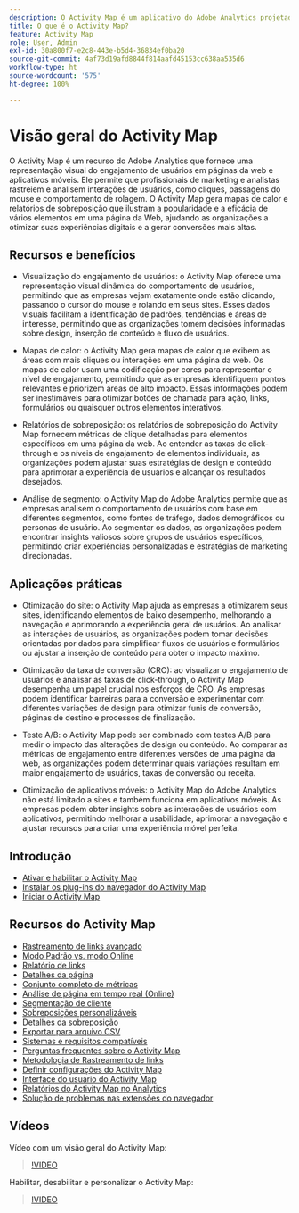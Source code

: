 ```yaml
---
description: O Activity Map é um aplicativo do Adobe Analytics projetado para classificar a atividade de links, com o uso de sobreposições visuais e a disponibilização de um painel de análise em tempo real para monitorar a participação do público-alvo nas páginas da Web.
title: O que é o Activity Map?
feature: Activity Map
role: User, Admin
exl-id: 30a800f7-e2c8-443e-b5d4-36834ef0ba20
source-git-commit: 4af73d19afd8844f814aafd45153cc638aa535d6
workflow-type: ht
source-wordcount: '575'
ht-degree: 100%

---
```


# Visão geral do Activity Map

O Activity Map é um recurso do Adobe Analytics que fornece uma representação visual do engajamento de usuários em páginas da web e aplicativos móveis. Ele permite que profissionais de marketing e analistas rastreiem e analisem interações de usuários, como cliques, passagens do mouse e comportamento de rolagem. O Activity Map gera mapas de calor e relatórios de sobreposição que ilustram a popularidade e a eficácia de vários elementos em uma página da Web, ajudando as organizações a otimizar suas experiências digitais e a gerar conversões mais altas.

## Recursos e benefícios

* Visualização do engajamento de usuários: o Activity Map oferece uma representação visual dinâmica do comportamento de usuários, permitindo que as empresas vejam exatamente onde estão clicando, passando o cursor do mouse e rolando em seus sites. Esses dados visuais facilitam a identificação de padrões, tendências e áreas de interesse, permitindo que as organizações tomem decisões informadas sobre design, inserção de conteúdo e fluxo de usuários.

* Mapas de calor: o Activity Map gera mapas de calor que exibem as áreas com mais cliques ou interações em uma página da web. Os mapas de calor usam uma codificação por cores para representar o nível de engajamento, permitindo que as empresas identifiquem pontos relevantes e priorizem áreas de alto impacto. Essas informações podem ser inestimáveis para otimizar botões de chamada para ação, links, formulários ou quaisquer outros elementos interativos.

* Relatórios de sobreposição: os relatórios de sobreposição do Activity Map fornecem métricas de clique detalhadas para elementos específicos em uma página da web. Ao entender as taxas de click-through e os níveis de engajamento de elementos individuais, as organizações podem ajustar suas estratégias de design e conteúdo para aprimorar a experiência de usuários e alcançar os resultados desejados.

* Análise de segmento: o Activity Map do Adobe Analytics permite que as empresas analisem o comportamento de usuários com base em diferentes segmentos, como fontes de tráfego, dados demográficos ou personas de usuário. Ao segmentar os dados, as organizações podem encontrar insights valiosos sobre grupos de usuários específicos, permitindo criar experiências personalizadas e estratégias de marketing direcionadas.

## Aplicações práticas

* Otimização do site: o Activity Map ajuda as empresas a otimizarem seus sites, identificando elementos de baixo desempenho, melhorando a navegação e aprimorando a experiência geral de usuários. Ao analisar as interações de usuários, as organizações podem tomar decisões orientadas por dados para simplificar fluxos de usuários e formulários ou ajustar a inserção de conteúdo para obter o impacto máximo.

* Otimização da taxa de conversão (CRO): ao visualizar o engajamento de usuários e analisar as taxas de click-through, o Activity Map desempenha um papel crucial nos esforços de CRO. As empresas podem identificar barreiras para a conversão e experimentar com diferentes variações de design para otimizar funis de conversão, páginas de destino e processos de finalização.

* Teste A/B: o Activity Map pode ser combinado com testes A/B para medir o impacto das alterações de design ou conteúdo. Ao comparar as métricas de engajamento entre diferentes versões de uma página da web, as organizações podem determinar quais variações resultam em maior engajamento de usuários, taxas de conversão ou receita.

* Otimização de aplicativos móveis: o Activity Map do Adobe Analytics não está limitado a sites e também funciona em aplicativos móveis. As empresas podem obter insights sobre as interações de usuários com aplicativos, permitindo melhorar a usabilidade, aprimorar a navegação e ajustar recursos para criar uma experiência móvel perfeita.

## Introdução

* [Ativar e habilitar o Activity Map](activitymap-getting-started/activitymap-enable.md)
* [Instalar os plug-ins do navegador do Activity Map](activitymap-getting-started/activitymap-install.md)
* [Iniciar o Activity Map](activitymap-getting-started/activitymap-launch.md)

## Recursos do Activity Map

* [Rastreamento de links avançado](lnk-tracking-overview.md)
* [Modo Padrão vs. modo Online](activitymap-standard-live.md)
* [Relatório de links](activitymap-links-report.md)
* [Detalhes da página](activitymap-page-flow.md)
* [Conjunto completo de métricas](activitymap-complete-metrics.md)
* [Análise de página em tempo real (Online)](/help/admin/admin/c-manage-report-suites/c-edit-report-suites/realtime/realtime.md)
* [Segmentação de cliente](activitymap-multiple-segments.md)
* [Sobreposições personalizáveis](activitymap-gainerslosers.md)
* [Detalhes da sobreposição](activitymap-overlay-details.md)
* [Exportar para arquivo CSV](activitymap-csv.md)
* [Sistemas e requisitos compatíveis](activitymap-sysreqs.md)
* [Perguntas frequentes sobre o Activity Map](activitymap-faq.md)
* [Metodologia de Rastreamento de links](activitymap-link-tracking/activitymap-link-tracking-methodology.md)
* [Definir configurações do Activity Map](activitymap-overlay-settings.md)
* [Interface do usuário do Activity Map](activitymap-user-interface.md)
* [Relatórios do Activity Map no Analytics](activitymap-reporting-analytics.md)
* [Solução de problemas nas extensões do navegador](troubleshooting-browser-extensions.md)

## Vídeos

Vídeo com um visão geral do Activity Map:

>[!VIDEO](https://video.tv.adobe.com/v/25451/?quality=12)

Habilitar, desabilitar e personalizar o Activity Map:

>[!VIDEO](https://video.tv.adobe.com/v/25878/?quality=12)
